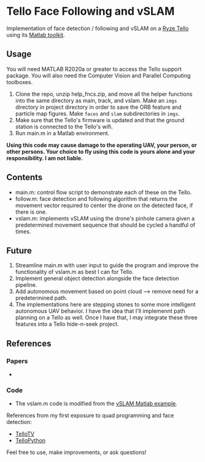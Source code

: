 # Tello Face Following and vSLAM

Implementation of face detection / following and vSLAM on a [Ryze Tello](https://www.ryzerobotics.com/tello) using its [Matlab toolkit](https://www.mathworks.com/hardware-support/tello-drone-matlab.html).

## Usage
You will need MATLAB R2020a or greater to access the Tello support package. You will also need the Computer Vision and Parallel Computing toolboxes. 
1. Clone the repo, unzip help_fncs.zip, and move all the helper functions into the same directory as main, track, and vslam. Make an `imgs` directory in project directory in order to save the ORB feature and particle map figures. Make `faces` and `slam` subdirectories in `imgs`.
2. Make sure that the Tello's firmware is updated and that the ground station is connected to the Tello's wifi.
3. Run main.m in a Matlab environment.

**Using this code may cause damage to the operating UAV, your person, or other persons. Your choice to fly using this code is yours alone and your responsibility. I am not liable.**

## Contents
- main.m: control flow script to demonstrate each of these on the Tello. 
- follow.m: face detection and following algorithm that returns the movement vector required to center the drone on the detected face, if there is one. 
- vslam.m: implements vSLAM using the drone's pinhole camera given a predetermined movement sequence that should be cycled a handful of times. 

## Future
1. Streamline main.m with user input to guide the program and improve the functionality of vslam.m as best I can for Tello. 
2. Implement general object detection alongside the face detection pipeline. 
3. Add autonomous movement based on point cloud --> remove need for a predetermined path. 
4. The implementations here are stepping stones to some more intelligent autonomous UAV behavior. I have the idea that I'll implemennt path planning on a Tello as well. Once I have that, I may integrate these three features into a Tello hide-n-seek project.

## References
### Papers
- 

### Code 
- The vslam.m code is modified from the [vSLAM Matlab example](https://www.mathworks.com/help/vision/ug/monocular-visual-simultaneous-localization-and-mapping.html).

References from my first exposure to quad programming and face detection:
- [TelloTV](https://github.com/Jabrils/TelloTV)
- [TelloPython](https://github.com/dji-sdk/Tello-Python)

Feel free to use, make improvements, or ask questions!
